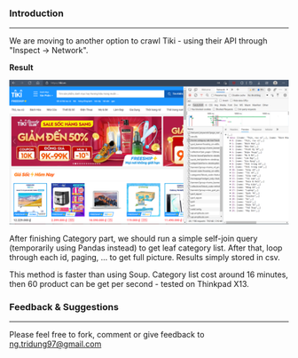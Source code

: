 ### Introduction
----------
We are moving to another option to crawl Tiki - using their API through "Inspect -> Network".

**Result**

![](https://github.com/ngtridung97/Tiki-Crawling/blob/master/Phase%2004%20-%20Loop%20by%20API/Tiki_API.PNG?raw=true)

After finishing Category part, we should run a simple self-join query (temporarily using Pandas instead) to get leaf category list. After that, loop through each id, paging, ... to get full picture. Results simply stored in csv.

This method is faster than using Soup. Category list cost around 16 minutes, then 60 product can be get per second - tested on Thinkpad X13.

### Feedback & Suggestions
----------
Please feel free to fork, comment or give feedback to ng.tridung97@gmail.com
